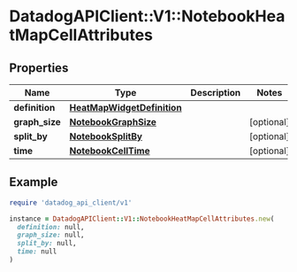 # DatadogAPIClient::V1::NotebookHeatMapCellAttributes

## Properties

| Name           | Type                                                      | Description | Notes      |
| -------------- | --------------------------------------------------------- | ----------- | ---------- |
| **definition** | [**HeatMapWidgetDefinition**](HeatMapWidgetDefinition.md) |             |            |
| **graph_size** | [**NotebookGraphSize**](NotebookGraphSize.md)             |             | [optional] |
| **split_by**   | [**NotebookSplitBy**](NotebookSplitBy.md)                 |             | [optional] |
| **time**       | [**NotebookCellTime**](NotebookCellTime.md)               |             | [optional] |

## Example

```ruby
require 'datadog_api_client/v1'

instance = DatadogAPIClient::V1::NotebookHeatMapCellAttributes.new(
  definition: null,
  graph_size: null,
  split_by: null,
  time: null
)
```
